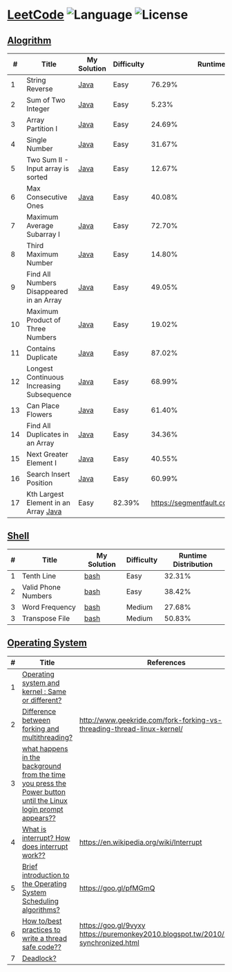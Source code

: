 # [LeetCode](https://leetcode.com/problemset/algorithms/) ![Language](https://img.shields.io/badge/language-Java%20%2F%20bash-brightgreen.svg) ![License](https://img.shields.io/github/license/mashape/apistatus.svg)

## [Alogrithm](https://leetcode.com/problemset/algorithms/)
| # | Title | My Solution | Difficulty | Runtime Distribution | Others Solution |
|---| ----- | -------- | ---------- |----------------- |---------- |
|1|String Reverse | [Java](https://leetcode.com/submissions/detail/116986186/)|Easy|76.29%|
|2|Sum of Two Integer | [Java](https://leetcode.com/submissions/detail/117158962/)|Easy|5.23%|
|3|Array Partition I | [Java](https://leetcode.com/submissions/detail/117166202/)|Easy|24.69%|
|4|Single Number| [Java](https://leetcode.com/submissions/detail/117170172/)|Easy|31.67%|
|5|Two Sum II - Input array is sorted| [Java](https://leetcode.com/submissions/detail/117682773/)|Easy|12.67%|
|6|Max Consecutive Ones| [Java](https://leetcode.com/submissions/detail/117767949/)|Easy|40.08%|
|7|Maximum Average Subarray I| [Java](https://leetcode.com/submissions/detail/117773648/)|Easy|72.70%|
|8|Third Maximum Number| [Java](https://leetcode.com/submissions/detail/117991692/)|Easy|14.80%|
|9|Find All Numbers Disappeared in an Array| [Java](https://leetcode.com/submissions/detail/118670655/)|Easy|49.05%|
|10|Maximum Product of Three Numbers| [Java](https://leetcode.com/submissions/detail/118689647/)|Easy|19.02%|
|11|Contains Duplicate| [Java](https://leetcode.com/submissions/detail/118968645/)|Easy|87.02%|
|12|Longest Continuous Increasing Subsequence| [Java](https://leetcode.com/submissions/detail/119281994/)|Easy|68.99%|
|13|Can Place Flowers| [Java](https://leetcode.com/submissions/detail/119679386/)|Easy|61.40%|
|14|Find All Duplicates in an Array| [Java](https://leetcode.com/submissions/detail/120128320//)|Easy|34.36%|
|15|Next Greater Element I| [Java](https://leetcode.com/submissions/detail/120156084/)|Easy|40.55%|
|16|Search Insert Position| [Java](https://leetcode.com/submissions/detail/120162596/)|Easy|60.99%|
|17|Kth Largest Element in an Array [Java](https://leetcode.com/submissions/detail/120991489/)|Easy|82.39%|https://segmentfault.com/a/1190000003704825|

## [Shell](https://leetcode.com/problemset/shell/)
| # | Title | My Solution | Difficulty | Runtime Distribution |
|---| ----- | -------- | ---------- |----------------- |
|1| Tenth Line| [bash](https://leetcode.com/submissions/detail/117170787/)|Easy|32.31%|
|2| Valid Phone Numbers | [bash](https://leetcode.com/submissions/detail/117174270/)|Easy|38.42%|
|3| Word Frequency | [bash](https://leetcode.com/submissions/detail/117502389/)|Medium|27.68%|
|3| Transpose File | [bash](https://leetcode.com/submissions/detail/117507969/)|Medium|50.83%|

## [Operating System](https://leetcode.com/problemset/operating-system/)
| # | Title | References |
|---| ----- | ---------- |
|1| [Operating system and kernel : Same or different?](https://discuss.leetcode.com/topic/91379/operating-system-and-kernel-same-or-different)| |
|2| [Difference between forking and multithreading?](https://discuss.leetcode.com/topic/90888/difference-between-forking-and-multithreading)| http://www.geekride.com/fork-forking-vs-threading-thread-linux-kernel/ |
|3| [what happens in the background from the time you press the Power button until the Linux login prompt appears??](https://discuss.leetcode.com/topic/92910/what-happens-in-the-background-from-the-time-you-press-the-power-button-until-the-linux-login-prompt-appears)|  |
|4| [What is interrupt? How does interrupt work??](https://discuss.leetcode.com/topic/91895/what-is-interrupt-how-does-interrupt-work)|  https://en.wikipedia.org/wiki/Interrupt|
|5| [Brief introduction to the Operating System Scheduling algorithms?](https://discuss.leetcode.com/topic/90876/brief-introduction-to-the-operating-system-scheduling-algorithms/)|https://goo.gl/pfMGmQ |
|6| [How to/best practices to write a thread safe code??](https://discuss.leetcode.com/topic/95726/how-to-best-practices-to-write-a-thread-safe-code)|https://goo.gl/9vyxy <br/>https://puremonkey2010.blogspot.tw/2010/08/java-synchronized.html |
|7| [Deadlock?](https://discuss.leetcode.com/topic/91074/deadlock)||


